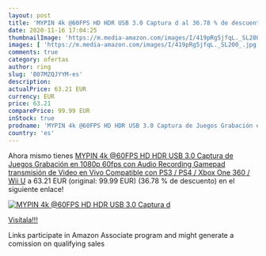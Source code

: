 ```yaml
---
layout: post
title: 'MYPIN 4k @60FPS HD HDR USB 3.0 Captura d al 36.78 % de descuento'
date: 2020-11-16 17:04:25
thumbnailImage: 'https://m.media-amazon.com/images/I/419pRg5jfqL._SL200_.jpg'
images: [ 'https://m.media-amazon.com/images/I/419pRg5jfqL._SL200_.jpg' ]
comments: true
category: ofertas
author: ring
slug: 'B07MZQJYYM-es'
description:
actualPrice: 63.21 EUR
currency: EUR
price: 63.21
comparePrice: 99.99 EUR
inStock: true
prodname: 'MYPIN 4k @60FPS HD HDR USB 3.0 Captura de Juegos Grabación en 1080p 60fps con Audio Recording Gamepad  transmisión de Video en Vivo Compatible con PS3 / PS4 / Xbox One 360 / Wii U'
country: 'es'
---
```


Ahora mismo tienes [MYPIN 4k @60FPS HD HDR USB 3.0 Captura de Juegos Grabación en 1080p 60fps con Audio Recording Gamepad  transmisión de Video en Vivo Compatible con PS3 / PS4 / Xbox One 360 / Wii U](https://www.amazon.es/dp/B07MZQJYYM/?tag=tolees-21) a 63.21 EUR (original: 99.99 EUR) (36.78 %  de descuento) en el siguiente enlace!

[![MYPIN 4k @60FPS HD HDR USB 3.0 Captura d](https://m.media-amazon.com/images/I/419pRg5jfqL._SL200_.jpg)](https://www.amazon.es/dp/B07MZQJYYM/?tag=tolees-21)

[Visítala!!!](https://www.amazon.es/dp/B07MZQJYYM/?tag=tolees-21)

Links participate in Amazon Associate program and might generate a comission on qualifying sales
